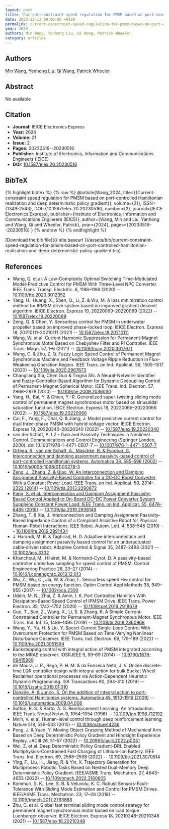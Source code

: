```yaml
---
layout: post
title: "Current-constraint speed regulation for PMSM based on port-controlled Hamiltonian realization and deep deterministic policy gradient"
date: 2023-12-12 00:00:00 +0100
permalink: current-constraint-speed-regulation-for-pmsm-based-on-port-controlled-hamiltonian-realization-and-deep-deterministic-policy-gradient
year: 2024
authors: Min Wang, Yanhong Liu, Qi Wang, Patrick Wheeler
category: articles
---
```

 
## Authors
[Min Wang](authors/min-wang), [Yanhong Liu](authors/yanhong-liu), [Qi Wang](authors/qi-wang), [Patrick Wheeler](authors/patrick-wheeler)
 
## Abstract
No  available
 
## Citation
- **Journal:** IEICE Electronics Express
- **Year:** 2024
- **Volume:** 21
- **Issue:** 2
- **Pages:** 20230516--20230516
- **Publisher:** Institute of Electronics, Information and Communications Engineers (IEICE)
- **DOI:** [10.1587/elex.20.20230516](https://doi.org/10.1587/elex.20.20230516)
 
## BibTeX
{% highlight bibtex %}
{% raw %}
@article{Wang_2024,
  title={{Current-constraint speed regulation for PMSM based on port-controlled Hamiltonian realization and deep deterministic policy gradient}},
  volume={21},
  ISSN={1349-2543},
  DOI={10.1587/elex.20.20230516},
  number={2},
  journal={IEICE Electronics Express},
  publisher={Institute of Electronics, Information and Communications Engineers (IEICE)},
  author={Wang, Min and Liu, Yanhong and Wang, Qi and Wheeler, Patrick},
  year={2024},
  pages={20230516--20230516}
}
{% endraw %}
{% endhighlight %}
 
[Download the bib file]({{ site.baseurl }}/assets/bib/current-constraint-speed-regulation-for-pmsm-based-on-port-controlled-hamiltonian-realization-and-deep-deterministic-policy-gradient.bib)
 
## References
- Wang, Q. et al. A Low-Complexity Optimal Switching Time-Modulated Model-Predictive Control for PMSM With Three-Level NPC Converter. IEEE Trans. Transp. Electrific. 6, 1188–1198 (2020) -- [10.1109/tte.2020.3012352](https://doi.org/10.1109/tte.2020.3012352)
- Yang, H., Huang, X., Shen, Q., Li, Z. & Wu, M. A loss minimization control method for IPMSM drive system based on improved gradient descent algorithm. IEICE Electron. Express 19, 20220069–20220069 (2022) -- [10.1587/elex.19.20220069](https://doi.org/10.1587/elex.19.20220069)
- Zeng, Q. & Chen, Y. Sensorless control for PMSM in underwater propeller based on improved phase-locked loop. IEICE Electron. Express 18, 20210111–20210111 (2021) -- [10.1587/elex.18.20210111](https://doi.org/10.1587/elex.18.20210111)
- Wang, W. et al. Current Harmonic Suppression for Permanent-Magnet Synchronous Motor Based on Chebyshev Filter and PI Controller. IEEE Trans. Magn. 57, 1–6 (2021) -- [10.1109/tmag.2020.3017671](https://doi.org/10.1109/tmag.2020.3017671)
- Wang, C. & Zhu, Z. Q. Fuzzy Logic Speed Control of Permanent Magnet Synchronous Machine and Feedback Voltage Ripple Reduction in Flux-Weakening Operation Region. IEEE Trans. on Ind. Applicat. 56, 1505–1517 (2020) -- [10.1109/tia.2020.2967673](https://doi.org/10.1109/tia.2020.2967673)
- Changliang Xia, Chen Guo & Tingna Shi. A Neural-Network-Identifier and Fuzzy-Controller-Based Algorithm for Dynamic Decoupling Control of Permanent-Magnet Spherical Motor. IEEE Trans. Ind. Electron. 57, 2868–2878 (2010) -- [10.1109/tie.2009.2036030](https://doi.org/10.1109/tie.2009.2036030)
- Yang, H., Bai, Y. & Chien, Y.-R. Generalized super-twisting sliding mode control of permanent magnet synchronous motor based on sinusoidal saturation function. IEICE Electron. Express 19, 20220066–20220066 (2022) -- [10.1587/elex.19.20220066](https://doi.org/10.1587/elex.19.20220066)
- Cai, F., Yang, F., Chai, Q. & Jiang, J. Model predictive current control for dual three-phase PMSM with hybrid voltage vector. IEICE Electron. Express 19, 20220340–20220340 (2022) -- [10.1587/elex.19.20220340](https://doi.org/10.1587/elex.19.20220340)
- van der Schaft, A. L2 - Gain and Passivity Techniques in Nonlinear Control. Communications and Control Engineering (Springer London, 2000). doi:10.1007/978-1-4471-0507-7 -- [10.1007/978-1-4471-0507-7](https://doi.org/10.1007/978-1-4471-0507-7)
- [Ortega, R., van der Schaft, A., Maschke, B. & Escobar, G. Interconnection and damping assignment passivity-based control of port-controlled Hamiltonian systems. Automatica 38, 585–596 (2002)](interconnection-and-damping-assignment-passivity-based-control-of-port-controlled-hamiltonian-systems) -- [10.1016/s0005-1098(01)00278-3](https://doi.org/10.1016/s0005-1098(01)00278-3)
- [Zeng, J., Zhang, Z. & Qiao, W. An Interconnection and Damping Assignment Passivity-Based Controller for a DC–DC Boost Converter With a Constant Power Load. IEEE Trans. on Ind. Applicat. 50, 2314–2322 (2014)](an-interconnection-and-damping-assignment-passivity-based-controller-for-a-dc-dc-boost-converter-with-a-constant-power-load) -- [10.1109/tia.2013.2290872](https://doi.org/10.1109/tia.2013.2290872)
- [Pang, S. et al. Interconnection and Damping Assignment Passivity-Based Control Applied to On-Board DC–DC Power Converter System Supplying Constant Power Load. IEEE Trans. on Ind. Applicat. 55, 6476–6485 (2019)](interconnection-and-damping-assignment-passivity-based-control-applied-to-on-board-dc-dc-power-converter-system-supplying-constant-power-load) -- [10.1109/tia.2019.2938149](https://doi.org/10.1109/tia.2019.2938149)
- Zhang, T. & Xia, J. Interconnection and Damping Assignment Passivity-Based Impedance Control of a Compliant Assistive Robot for Physical Human–Robot Interactions. IEEE Robot. Autom. Lett. 4, 538–545 (2019) -- [10.1109/lra.2019.2891434](https://doi.org/10.1109/lra.2019.2891434)
- J. Harandi, M. R. & Taghirad, H. D. Adaptive interconnection and damping assignment passivity‐based control for an underactuated cable‐driven robot. Adaptive Control &amp; Signal 35, 2487–2498 (2021) -- [10.1002/acs.3332](https://doi.org/10.1002/acs.3332)
- Khanchoul, M., Hilairet, M. & Normand-Cyrot, D. A passivity-based controller under low sampling for speed control of PMSM. Control Engineering Practice 26, 20–27 (2014) -- [10.1016/j.conengprac.2013.12.013](https://doi.org/10.1016/j.conengprac.2013.12.013)
- Wu, Z., Wu, C., Jia, W. & Zhao, L. Sensorless speed H∞ control for PMSM based on energy function. Optim Control Appl Methods 38, 949–955 (2017) -- [10.1002/oca.2300](https://doi.org/10.1002/oca.2300)
- Uddin, M. N., Zhai, Z. & Amin, I. K. Port Controlled Hamilton With Dissipation-Based Speed Control of IPMSM Drive. IEEE Trans. Power Electron. 35, 1742–1752 (2020) -- [10.1109/tpel.2019.2918679](https://doi.org/10.1109/tpel.2019.2918679)
- Guo, T., Sun, Z., Wang, X., Li, S. & Zhang, K. A Simple Current-Constrained Controller for Permanent-Magnet Synchronous Motor. IEEE Trans. Ind. Inf. 15, 1486–1495 (2019) -- [10.1109/tii.2018.2860968](https://doi.org/10.1109/tii.2018.2860968)
- Wang, Y., Yu, H. & Liu, Y. Speed-Current Single-Loop Control With Overcurrent Protection for PMSM Based on Time-Varying Nonlinear Disturbance Observer. IEEE Trans. Ind. Electron. 69, 179–189 (2022) -- [10.1109/tie.2021.3051594](https://doi.org/10.1109/tie.2021.3051594)
- Backstepping control with integral action of PMSM integrated according to the MRAS observer. IOSRJEEE 9, 59–69 (2014) -- [10.9790/1676-09415969](https://doi.org/10.9790/1676-09415969)
- de Moura, J. P., Rego, P. H. M. & da Fonseca Neto, J. V. Online discrete-time LQR controller design with integral action for bulk Bucket Wheel Reclaimer operational processes via Action-Dependent Heuristic Dynamic Programming. ISA Transactions 90, 294–310 (2019) -- [10.1016/j.isatra.2019.01.010](https://doi.org/10.1016/j.isatra.2019.01.010)
- [Donaire, A. & Junco, S. On the addition of integral action to port-controlled Hamiltonian systems. Automatica 45, 1910–1916 (2009)](on-the-addition-of-integral-action-to-port-controlled-hamiltonian-systems) -- [10.1016/j.automatica.2009.04.006](https://doi.org/10.1016/j.automatica.2009.04.006)
- Sutton, R. S. & Barto, A. G. Reinforcement Learning: An Introduction. IEEE Trans. Neural Netw. 9, 1054–1054 (1998) -- [10.1109/tnn.1998.712192](https://doi.org/10.1109/tnn.1998.712192)
- Mnih, V. et al. Human-level control through deep reinforcement learning. Nature 518, 529–533 (2015) -- [10.1038/nature14236](https://doi.org/10.1038/nature14236)
- Peng, J. & Yuan, Y. Moving Object Grasping Method of Mechanical Arm Based on Deep Deterministic Policy Gradient and Hindsight Experience Replay. JACIII 26, 51–57 (2022) -- [10.20965/jaciii.2022.p0051](https://doi.org/10.20965/jaciii.2022.p0051)
- Wei, Z. et al. Deep Deterministic Policy Gradient-DRL Enabled Multiphysics-Constrained Fast Charging of Lithium-Ion Battery. IEEE Trans. Ind. Electron. 69, 2588–2598 (2022) -- [10.1109/tie.2021.3070514](https://doi.org/10.1109/tie.2021.3070514)
- Ying, F., Liu, H., Jiang, R. & Yin, X. Trajectory Generation for Multiprocess Robotic Tasks Based on Nested Dual-Memory Deep Deterministic Policy Gradient. IEEE/ASME Trans. Mechatron. 27, 4643–4653 (2022) -- [10.1109/tmech.2022.3160605](https://doi.org/10.1109/tmech.2022.3160605)
- Kommuri, S. K., Lee, S. B. & Veluvolu, K. C. Robust Sensors-Fault-Tolerance With Sliding Mode Estimation and Control for PMSM Drives. IEEE/ASME Trans. Mechatron. 23, 17–28 (2018) -- [10.1109/tmech.2017.2783888](https://doi.org/10.1109/tmech.2017.2783888)
- Zhu, C. et al. Global fast terminal sliding mode control strategy for permanent magnet synchronous motor based on load torque Luenberger observer. IEICE Electron. Express 18, 20210348–20210348 (2021) -- [10.1587/elex.18.20210348](https://doi.org/10.1587/elex.18.20210348)

